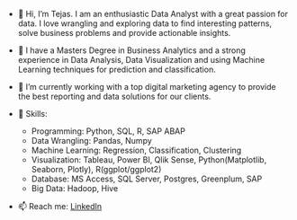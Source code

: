 - 👋 Hi, I’m Tejas. I am an enthusiastic Data Analyst with a great passion for data. I love wrangling and exploring data to find interesting patterns, solve business problems and provide actionable insights.
- 🎯 I have a Masters Degree in Business Analytics and a strong experience in Data Analysis, Data Visualization and using Machine Learning techniques for prediction and classification.
- 🌱 I’m currently working with a top digital marketing agency to provide the best reporting and data solutions for our clients.
- 🧰 Skills:
    - Programming: Python, SQL, R, SAP ABAP
    - Data Wrangling: Pandas, Numpy
    - Machine Learning: Regression, Classification, Clustering
    - Visualization: Tableau, Power BI, Qlik Sense, Python(Matplotlib, Seaborn, Plotly), R(ggplot/ggplot2)
    - Database: MS Access, SQL Server, Postgres, Greenplum, SAP
    - Big Data: Hadoop, Hive

- 📫 Reach me: [LinkedIn](https://www.linkedin.com/in/tejasshrishrimal?lipi=urn%3Ali%3Apage%3Ad_flagship3_profile_view_base_contact_details%3BVOsXQo5DT2KxmeAl8metYw%3D%3D)

<!---
tejas153/tejas153 is a ✨ special ✨ repository because its `README.md` (this file) appears on your GitHub profile.
You can click the Preview link to take a look at your changes.
--->
